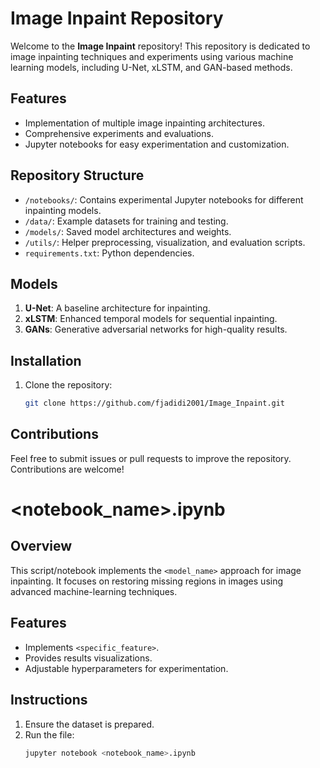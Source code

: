 # Image Inpaint Repository

Welcome to the **Image Inpaint** repository! This repository is dedicated to image inpainting techniques and experiments using various machine learning models, including U-Net, xLSTM, and GAN-based methods.


## Features
- Implementation of multiple image inpainting architectures.
- Comprehensive experiments and evaluations.
- Jupyter notebooks for easy experimentation and customization.

## Repository Structure
- `/notebooks/`: Contains experimental Jupyter notebooks for different inpainting models.
- `/data/`: Example datasets for training and testing.
- `/models/`: Saved model architectures and weights.
- `/utils/`: Helper preprocessing, visualization, and evaluation scripts.
- `requirements.txt`: Python dependencies.

## Models
1. **U-Net**: A baseline architecture for inpainting.
2. **xLSTM**: Enhanced temporal models for sequential inpainting.
3. **GANs**: Generative adversarial networks for high-quality results.

## Installation
1. Clone the repository:
   ```bash
   git clone https://github.com/fjadidi2001/Image_Inpaint.git
   ```
## Contributions
Feel free to submit issues or pull requests to improve the repository. Contributions are welcome!

# <notebook_name>.ipynb

## Overview
This script/notebook implements the `<model_name>` approach for image inpainting. It focuses on restoring missing regions in images using advanced machine-learning techniques.

## Features
- Implements `<specific_feature>`.
- Provides results visualizations.
- Adjustable hyperparameters for experimentation.

## Instructions
1. Ensure the dataset is prepared.
2. Run the file:
   ```bash
   jupyter notebook <notebook_name>.ipynb
   ```
